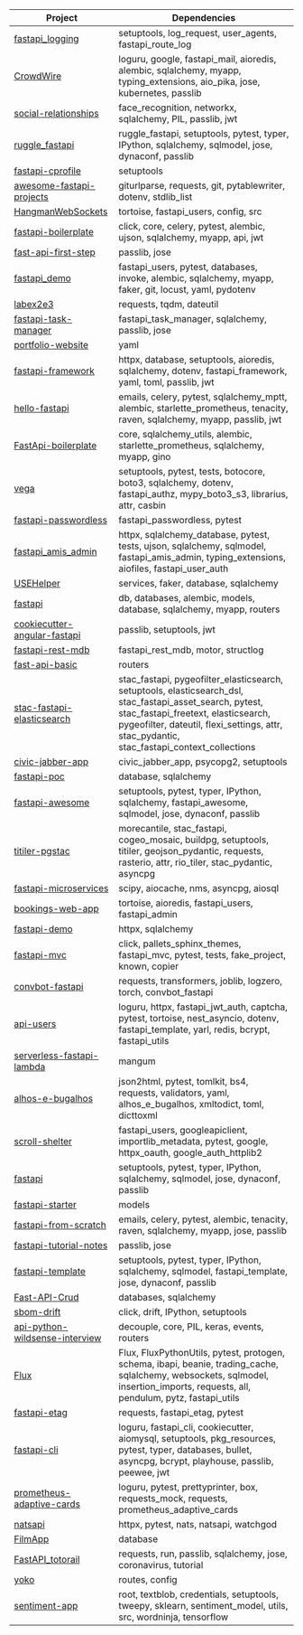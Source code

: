 |                                           Project                                           |                                                                                                                Dependencies                                                                                                                 |
|---------------------------------------------------------------------------------------------|---------------------------------------------------------------------------------------------------------------------------------------------------------------------------------------------------------------------------------------------|
|[fastapi_logging](https://github.com/12345k/fastapi_logging )                                |setuptools, log_request, user_agents, fastapi_route_log                                                                                                                                                                                      |
|[CrowdWire](https://github.com/Crowd-Wire/CrowdWire )                                        |loguru, google, fastapi_mail, aioredis, alembic, sqlalchemy, myapp, typing_extensions, aio_pika, jose, kubernetes, passlib                                                                                                                   |
|[social-relationships](https://github.com/DavidKatz-il/social-relationships )                |face_recognition, networkx, sqlalchemy, PIL, passlib, jwt                                                                                                                                                                                    |
|[ruggle_fastapi](https://github.com/EpicJM/ruggle_fastapi )                                  |ruggle_fastapi, setuptools, pytest, typer, IPython, sqlalchemy, sqlmodel, jose, dynaconf, passlib                                                                                                                                            |
|[fastapi-cprofile](https://github.com/Jijun/fastapi-cprofile )                               |setuptools                                                                                                                                                                                                                                   |
|[awesome-fastapi-projects](https://github.com/Kludex/awesome-fastapi-projects )              |giturlparse, requests, git, pytablewriter, dotenv, stdlib_list                                                                                                                                                                               |
|[HangmanWebSockets](https://github.com/LucianDeveloper/HangmanWebSockets )                   |tortoise, fastapi_users, config, src                                                                                                                                                                                                         |
|[fastapi-boilerplate](https://github.com/Mershab99/fastapi-boilerplate )                     |click, core, celery, pytest, alembic, ujson, sqlalchemy, myapp, api, jwt                                                                                                                                                                     |
|[fast-api-first-step](https://github.com/Nasir1004/fast-api-first-step )                     |passlib, jose                                                                                                                                                                                                                                |
|[fastapi_demo](https://github.com/PuchatekwSzortach/fastapi_demo )                           |fastapi_users, pytest, databases, invoke, alembic, sqlalchemy, myapp, faker, git, locust, yaml, pydotenv                                                                                                                                     |
|[labex2e3](https://github.com/RafaelBadaro-zz/labex2e3 )                                     |requests, tqdm, dateutil                                                                                                                                                                                                                     |
|[fastapi-task-manager](https://github.com/Safintim/fastapi-task-manager )                    |fastapi_task_manager, sqlalchemy, passlib, jose                                                                                                                                                                                              |
|[portfolio-website](https://github.com/Sayar1106/portfolio-website )                         |yaml                                                                                                                                                                                                                                         |
|[fastapi-framework](https://github.com/Tert0/fastapi-framework )                             |httpx, database, setuptools, aioredis, sqlalchemy, dotenv, fastapi_framework, yaml, toml, passlib, jwt                                                                                                                                       |
|[hello-fastapi](https://github.com/Toreno96/hello-fastapi )                                  |emails, celery, pytest, sqlalchemy_mptt, alembic, starlette_prometheus, tenacity, raven, sqlalchemy, myapp, passlib, jwt                                                                                                                     |
|[FastApi-boilerplate](https://github.com/Turall/FastApi-boilerplate )                        |core, sqlalchemy_utils, alembic, starlette_prometheus, sqlalchemy, myapp, gino                                                                                                                                                               |
|[vega](https://github.com/adriangabura/vega )                                                |setuptools, pytest, tests, botocore, boto3, sqlalchemy, dotenv, fastapi_authz, mypy_boto3_s3, librarius, attr, casbin                                                                                                                        |
|[fastapi-passwordless](https://github.com/amirasaad/fastapi-passwordless )                   |fastapi_passwordless, pytest                                                                                                                                                                                                                 |
|[fastapi_amis_admin](https://github.com/amisadmin/fastapi_amis_admin )                       |httpx, sqlalchemy_database, pytest, tests, ujson, sqlalchemy, sqlmodel, fastapi_amis_admin, typing_extensions, aiofiles, fastapi_user_auth                                                                                                   |
|[USEHelper](https://github.com/antikleya/USEHelper )                                         |services, faker, database, sqlalchemy                                                                                                                                                                                                        |
|[fastapi](https://github.com/tanhaa/fastapi-hw )                                             |db, databases, alembic, models, database, sqlalchemy, myapp, routers                                                                                                                                                                         |
|[cookiecutter-angular-fastapi](https://github.com/bubthegreat/cookiecutter-angular-fastapi ) |passlib, setuptools, jwt                                                                                                                                                                                                                     |
|[fastapi-rest-mdb](https://github.com/carlosvin/fastapi-rest-mdb )                           |fastapi_rest_mdb, motor, structlog                                                                                                                                                                                                           |
|[fast-api-basic](https://github.com/cckcoder/fast-api-basic )                                |routers                                                                                                                                                                                                                                      |
|[stac-fastapi-elasticsearch](https://github.com/cedadev/stac-fastapi-elasticsearch )         |stac_fastapi, pygeofilter_elasticsearch, setuptools, elasticsearch_dsl, stac_fastapi_asset_search, pytest, stac_fastapi_freetext, elasticsearch, pygeofilter, dateutil, flexi_settings, attr, stac_pydantic, stac_fastapi_context_collections|
|[civic-jabber-app](https://github.com/civic-jabber/civic-jabber-app )                        |civic_jabber_app, psycopg2, setuptools                                                                                                                                                                                                       |
|[fastapi-poc](https://github.com/codeandrew/fastapi-poc )                                    |database, sqlalchemy                                                                                                                                                                                                                         |
|[fastapi-awesome](https://github.com/curtkim/fastapi-awesome )                               |setuptools, pytest, typer, IPython, sqlalchemy, fastapi_awesome, sqlmodel, jose, dynaconf, passlib                                                                                                                                           |
|[titiler-pgstac](https://github.com/developmentseed/titiler-pgstac )                         |morecantile, stac_fastapi, cogeo_mosaic, buildpg, setuptools, titiler, geojson_pydantic, requests, rasterio, attr, rio_tiler, stac_pydantic, asyncpg                                                                                         |
|[fastapi-microservices](https://github.com/dnarkhipov/fastapi-microservices )                |scipy, aiocache, nms, asyncpg, aiosql                                                                                                                                                                                                        |
|[bookings-web-app](https://github.com/e-kondr01/bookings-web-app )                           |tortoise, aioredis, fastapi_users, fastapi_admin                                                                                                                                                                                             |
|[fastapi-demo](https://github.com/ericsouza/fastapi-demo )                                   |httpx, sqlalchemy                                                                                                                                                                                                                            |
|[fastapi-mvc](https://github.com/fastapi-mvc/fastapi-mvc )                                   |click, pallets_sphinx_themes, fastapi_mvc, pytest, tests, fake_project, known, copier                                                                                                                                                        |
|[convbot-fastapi](https://github.com/ffreemt/convbot-fastapi )                               |requests, transformers, joblib, logzero, torch, convbot_fastapi                                                                                                                                                                              |
|[api-users](https://github.com/gizyatullov/api-users )                                       |loguru, httpx, fastapi_jwt_auth, captcha, pytest, tortoise, nest_asyncio, dotenv, fastapi_template, yarl, redis, bcrypt, fastapi_utils                                                                                                       |
|[serverless-fastapi-lambda](https://github.com/ignitz/serverless-fastapi-lambda )            |mangum                                                                                                                                                                                                                                       |
|[alhos-e-bugalhos](https://github.com/ipl-thefinalcountdown/alhos-e-bugalhos )               |json2html, pytest, tomlkit, bs4, requests, validators, yaml, alhos_e_bugalhos, xmltodict, toml, dicttoxml                                                                                                                                    |
|[scroll-shelter](https://github.com/jb-delafosse/scroll-shelter )                            |fastapi_users, googleapiclient, importlib_metadata, pytest, google, httpx_oauth, google_auth_httplib2                                                                                                                                        |
|[fastapi](https://github.com/tanhaa/fastapi-hw )                                             |setuptools, pytest, typer, IPython, sqlalchemy, sqlmodel, jose, dynaconf, passlib                                                                                                                                                            |
|[fastapi-starter](https://github.com/karlaevelize/fastapi-starter )                          |models                                                                                                                                                                                                                                       |
|[fastapi-from-scratch](https://github.com/leohakim/fastapi-from-scratch )                    |emails, celery, pytest, alembic, tenacity, raven, sqlalchemy, myapp, jose, passlib                                                                                                                                                           |
|[fastapi-tutorial-notes](https://github.com/m-roberts/fastapi-tutorial-notes )               |passlib, jose                                                                                                                                                                                                                                |
|[fastapi-template](https://github.com/mrandyaswin/fastapi-template )                         |setuptools, pytest, typer, IPython, sqlalchemy, sqlmodel, fastapi_template, jose, dynaconf, passlib                                                                                                                                          |
|[Fast-API-Crud](https://github.com/namankhurpia/Fast-API-Crud )                              |databases, sqlalchemy                                                                                                                                                                                                                        |
|[sbom-drift](https://github.com/rbrady/sbom-drift )                                          |click, drift, IPython, setuptools                                                                                                                                                                                                            |
|[api-python-wildsense-interview](https://github.com/rojo1997/api-python-wildsense-interview )|decouple, core, PIL, keras, events, routers                                                                                                                                                                                                  |
|[Flux](https://github.com/soumyarai2050/Flux )                                               |Flux, FluxPythonUtils, pytest, protogen, schema, ibapi, beanie, trading_cache, sqlalchemy, websockets, sqlmodel, insertion_imports, requests, all, pendulum, pytz, fastapi_utils                                                             |
|[fastapi-etag](https://github.com/steinitzu/fastapi-etag )                                   |requests, fastapi_etag, pytest                                                                                                                                                                                                               |
|[fastapi-cli](https://github.com/sxhxliang/fastapi-cli )                                     |loguru, fastapi_cli, cookiecutter, aiomysql, setuptools, pkg_resources, pytest, typer, databases, bullet, asyncpg, bcrypt, playhouse, passlib, peewee, jwt                                                                                   |
|[prometheus-adaptive-cards](https://github.com/trallnag/prometheus-adaptive-cards )          |loguru, pytest, prettyprinter, box, requests_mock, requests, prometheus_adaptive_cards                                                                                                                                                       |
|[natsapi](https://github.com/wegroupwolves/natsapi )                                         |httpx, pytest, nats, natsapi, watchgod                                                                                                                                                                                                       |
|[FilmApp](https://github.com/wojtekczajka/FilmApp )                                          |database                                                                                                                                                                                                                                     |
|[FastAPI_totorail](https://github.com/wyh33200/FastAPI_totorail )                            |requests, run, passlib, sqlalchemy, jose, coronavirus, tutorial                                                                                                                                                                              |
|[yoko](https://github.com/wyoppong/yoko )                                                    |routes, config                                                                                                                                                                                                                               |
|[sentiment-app](https://github.com/yadavshashank/sentiment-app )                             |root, textblob, credentials, setuptools, tweepy, sklearn, sentiment_model, utils, src, wordninja, tensorflow                                                                                                                                 |
